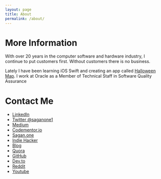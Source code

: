 ```yaml
---
layout: page
title: About
permalink: /about/
---
```


# More Information

With over 20 years in the computer software and hardware industry, I continue to put customers first.  Without customers there is no business.

Lately I have been learning iOS Swift and creating an app called [Halloween Map](http://sagn.one).  I work at Oracle as a Member of Technical Staff in Software Quality Assurance

# Contact Me
* [LinkedIn](http://linkedin.com/in/brucebookman)
* [Twitter @saganone1](https://twitter.com/saganone1)
* [Medium](https://medium.com/adventures-in-ios-mobile-app-development)
* [Codementor.io](https://www.codementor.io/bbookman)
* [Sagan.one](http://sagan.one)
* [Indie Hacker](https://www.indiehackers.com/bbookman)
* [Blog](http://bbookman.github.io)
* [Quora](https://saganone.quora.com/)
* [GitHub](https://github.com/bbookman)
* [Dev.to](https://dev.to/bbookman)
* [Reddit](https://www.reddit.com/user/Bbookman)
* [Youtube](https://www.youtube.com/channel/UCERHLEbt6fipRMiPRR4u3SQ)
